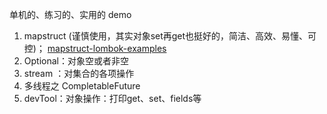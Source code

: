 单机的、练习的、实用的 demo
1. mapstruct (谨慎使用，其实对象set再get也挺好的，简洁、高效、易懂、可控)； [mapstruct-lombok-examples](https://github.com/mapstruct/mapstruct-examples/tree/master/mapstruct-lombok)
2. Optional：对象空或者非空
3. stream ：对集合的各项操作
4. 多线程之 CompletableFuture
5. devTool：对象操作：打印get、set、fields等